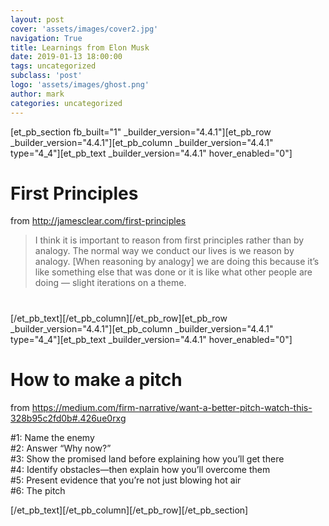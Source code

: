 ```yaml
---
layout: post
cover: 'assets/images/cover2.jpg'
navigation: True
title: Learnings from Elon Musk
date: 2019-01-13 18:00:00
tags: uncategorized
subclass: 'post'
logo: 'assets/images/ghost.png'
author: mark
categories: uncategorized
---
```

<!-- wp:divi/placeholder -->  [et_pb_section fb_built="1" _builder_version="4.4.1"][et_pb_row _builder_version="4.4.1"][et_pb_column _builder_version="4.4.1" type="4_4"][et_pb_text _builder_version="4.4.1" hover_enabled="0"]<h1>First Principles</h1>  <p>from <a href="http://jamesclear.com/first-principles" title="http://jamesclear.com/first-principles">http://jamesclear.com/first-principles</a></p>  <blockquote>  <p>I think it is important to reason from first principles rather than by analogy. The normal way we conduct our lives is we reason by analogy. [When reasoning by analogy] we are doing this because it’s like something else that was done or it is like what other people are doing — slight iterations on a theme.</p>  <h1></h1>  </blockquote>  [/et_pb_text][/et_pb_column][/et_pb_row][et_pb_row _builder_version="4.4.1"][et_pb_column _builder_version="4.4.1" type="4_4"][et_pb_text _builder_version="4.4.1" hover_enabled="0"]<h1>How to make a pitch</h1>  <p>from <a href="https://medium.com/firm-narrative/want-a-better-pitch-watch-this-328b95c2fd0b#.426ue0rxg" title="https://medium.com/firm-narrative/want-a-better-pitch-watch-this-328b95c2fd0b#.426ue0rxg">https://medium.com/firm-narrative/want-a-better-pitch-watch-this-328b95c2fd0b#.426ue0rxg</a></p>  <p>#1: Name the enemy<br />#2: Answer “Why now?”<br />#3: Show the promised land before explaining how you’ll get there<br />#4: Identify obstacles—then explain how you’ll overcome them<br />#5: Present evidence that you’re not just blowing hot air<br />#6: The pitch</p>  [/et_pb_text][/et_pb_column][/et_pb_row][/et_pb_section]  <!-- /wp:divi/placeholder -->
